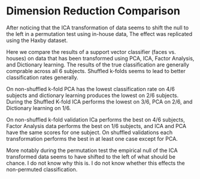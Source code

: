 # Dimension Reduction Comparison
After noticing that the ICA transformation of data seems to shift the null to the left in a permutation test using in-house data,
The effect was replicated using the Haxby dataset.

Here we compare the results of a support vector classifier (faces vs. houses) on data that has been transformed using PCA, ICA,
Factor Analysis, and Dictionary learning. The results of the true classification are generally comprable across all 6 subjects.
Shuffled k-folds seems to lead to better classification rates generally.

On non-shuffled k-fold PCA has the lowest classification rate on 4/6 subjects and dictionary learning produces the lowest on 2/6 
subjects. During the Shuffled K-fold ICA performs the lowest on 3/6, PCA on 2/6, and Dictionary learning on 1/6.

On non-shuffled k-fold validation ICa performs the best on 4/6 subjects, Factor Analysis data performs the best on 1/6 subjects,
and ICA and PCA have the same scores for one subject. On shuffled validations each transformation performs the best in at least
one case except for PCA.

More notably during the permutation test the empirical null of the ICA transformed data seems to have shifted to the left of what
should be chance. I do not know why this is. I do not know whether this effects the non-permuted classification.
